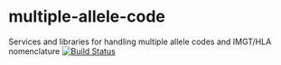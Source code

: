 # multiple-allele-code
Services and libraries for handling multiple allele codes and IMGT/HLA nomenclature
[![Build Status](https://travis-ci.org/nmdp-bioinformatics/multiple-allele-code.svg?branch=master)](https://travis-ci.org/nmdp-bioinformatics/multiple-allele-code)